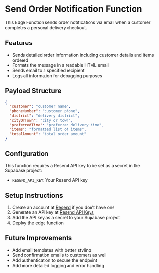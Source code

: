 
# Send Order Notification Function

This Edge Function sends order notifications via email when a customer completes a personal delivery checkout.

## Features
- Sends detailed order information including customer details and items ordered
- Formats the message in a readable HTML email
- Sends email to a specified recipient
- Logs all information for debugging purposes

## Payload Structure
```json
{
  "customer": "customer name",
  "phoneNumber": "customer phone",
  "district": "delivery district",
  "cityOrTown": "city or town",
  "preferredTime": "preferred delivery time",
  "items": "formatted list of items",
  "totalAmount": "total order amount"
}
```

## Configuration
This function requires a Resend API key to be set as a secret in the Supabase project:
- `RESEND_API_KEY`: Your Resend API key

## Setup Instructions
1. Create an account at [Resend](https://resend.com) if you don't have one
2. Generate an API key at [Resend API Keys](https://resend.com/api-keys)
3. Add the API key as a secret to your Supabase project
4. Deploy the edge function

## Future Improvements
- Add email templates with better styling
- Send confirmation emails to customers as well
- Add authentication to secure the endpoint
- Add more detailed logging and error handling

